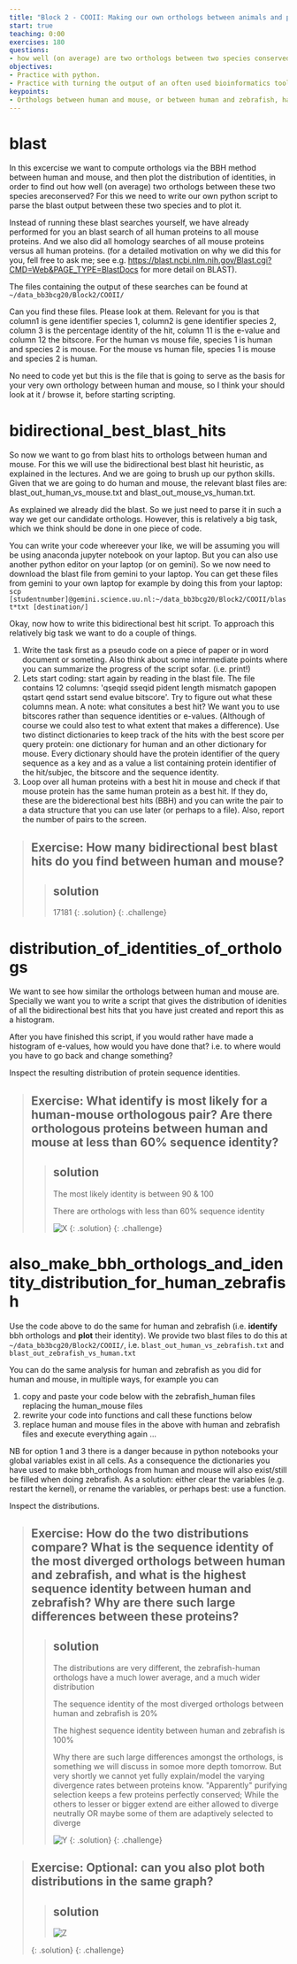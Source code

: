 ```yaml
---
title: "Block 2 - COOII: Making our own orthologs between animals and plotting their conservation"
start: true
teaching: 0:00
exercises: 180
questions: 
- how well (on average) are two orthologs between two species conserved?  
objectives: 
- Practice with python.
- Practice with turning the output of an often used bioinformatics tool into a "biological" result. 
keypoints:
- Orthologs between human and mouse, or between human and zebrafish, have very different levels of conservation 
---
```



[//]: # (maybe first let them do the BBH thing for a single gene via grep on the command line !!!! )

# blast

In this excercise we want to compute orthologs via the BBH method between human and mouse, and then plot the distribution of identities, in order to find out how well (on average)  two orthologs between these two species areconserved? For this we need to write our own python script to parse the blast output between these two species and to plot it. 

Instead of running these blast searches yourself, we have already performed for you an blast search of all human proteins to all mouse proteins. And we also did all homology searches of all mouse proteins versus all human proteins. (for a detailed motivation on why we did this for you, fell free to ask me; see e.g. https://blast.ncbi.nlm.nih.gov/Blast.cgi?CMD=Web&PAGE_TYPE=BlastDocs for more detail on BLAST).

The files containing the output of these searches can be found at  `~/data_bb3bcg20/Block2/COOII/`

Can you find these files. Please look at them. Relevant for you is that column1 is gene identifier species 1, column2 is gene identifier species 2, column 3 is the percentage identity of the hit, column 11 is
the e\-value and column 12 the bitscore. For the human vs mouse file, species 1 is human and species 2 is mouse. For the mouse vs human file, species 1 is mouse and species 2 is human. 

No need to code yet but this is the file that is going to serve as the basis for your very own orthology  between human and mouse, so I think your should look at it / browse it, before starting scripting.


# bidirectional_best_blast_hits

So now we want to go from blast hits to orthologs between human and mouse. For this we will use the bidirectional best blast hit heuristic, as explained in the lectures. And we are going to brush up our python skills. Given that we are going to do human and mouse, the relevant blast files are: blast_out_human_vs_mouse.txt and blast_out_mouse_vs_human.txt.

As explained we already did the blast. So we just need to parse it in such a way we get our candidate orthologs. However, this is relatively a big task, which we think should be done in one piece of code. 

You can write your code whereever your like, we will be assuming you will be using anaconda jupyter notebook on your laptop. But you can also use another python editor on your laptop (or on gemini). So we now need to download the blast file from gemini to your laptop. 
You can get these files from gemini to your own laptop for example by doing this from your laptop: `scp [studentnumber]@gemini.science.uu.nl:~/data_bb3bcg20/Block2/COOII/blast*txt [destination/]`

Okay, now how to write this bidirectional best hit script. To approach this relatively big task we want to do a couple of things.
1. Write the task first as a pseudo code on a piece of paper or in word document or someting. Also think about some intermediate points where you can summarize the progress of the script sofar. (i.e. print!)
2. Lets start coding: start again by reading in the blast file. The file contains 12 columns: 'qseqid sseqid pident length mismatch gapopen qstart qend sstart send evalue bitscore'. Try to figure out what these columns mean. A note: what consitutes a best hit? We want you to use bitscores rather than sequence identities or e-values. (Although of course we could also test to what extent that makes a difference). Use two distinct dictionaries to keep track of the hits with the best score per query protein: one dictionary for human and an other dictionary for mouse. Every dictionary should have the protein identifier of the query sequence as a key and as a value a list containing protein identifier of the hit/subjec, the bitscore and the sequence identity.
3. Loop over all human proteins with a best hit in mouse and check if that mouse protein has the same human protein as a best hit. If they do, these are the biderectional best hits (BBH) and you can write the pair to a  data structure that you can use later (or perhaps to a file). Also, report the number of pairs to the screen.


> ## Exercise:  How many bidirectional best blast hits do you find between human and mouse? 
>
>> ## solution
>> 17181
>{: .solution}
{: .challenge}

# distribution_of_identities_of_orthologs

We want to see how similar the orthologs between human and mouse are. Specially we want you to write a script that gives the distribution of idenities of all the bidirectional best hits that you have just created and report this as a histogram.

After you have finished this script, if you would rather have made a histogram of e\-values, how would you have done that? i.e. to where would you have to go back and change something?

Inspect the resulting distribution of protein sequence identities. 
> ## Exercise:  What identify is most likely for a human\-mouse orthologous pair? Are there orthologous proteins between human and mouse at less than 60% sequence identity?  
>
>> ## solution
>> The most likely identity is between 90 & 100 
>>
>> There are orthologs with less than 60% sequence identity
>>
>> ![X](../fig/block2_hm_plot.png)
>{: .solution}
{: .challenge}




# also_make_bbh_orthologs_and_identity_distribution_for_human_zebrafish 

Use the code above to do the same for human and zebrafish (i.e. <b>identify</b> bbh orthologs and <b>plot</b> their identity). We provide two blast files to do this at   `~/data_bb3bcg20/Block2/COOII/`, i.e. `blast_out_human_vs_zebrafish.txt` and `blast_out_zebrafish_vs_human.txt`

You can do the same analysis for human and zebrafish as you did for human and mouse, in multiple ways, for example you can

1. copy and paste your code below with the zebrafish_human files replacing the human_mouse files
2. rewrite your code into functions and call these functions below
3. replace human and mouse files in the above with human and zebrafish files and execute everything again ... 

NB for option 1 and 3 there is a danger because in python notebooks your global variables exist in all cells. As a consequence the dictionaries you have used to make bbh_orthologs from human and mouse will also exist/still be filled when doing zebrafish. As a solution: either clear the variables (e.g. restart the kernel), or rename the variables, or perhaps best: use a function.

Inspect the distributions. 
> ## Exercise:  How do the two distributions compare? What is the sequence identity of the most diverged orthologs between human and zebrafish, and what is the highest sequence identity between human and zebrafish? Why are there such large differences between these proteins?  
>
>> ## solution
>>
>> The distributions are very different, the zebrafish-human orthologs have a much lower average, and a much wider distribution 
>> 
>> The sequence identity of the most diverged orthologs between human and zebrafish is 20%
>>
>> The highest sequence identity between human and zebrafish is 100%
>>
>> Why there are such large differences amongst the orthologs, is something we will discuss in somoe more depth tomorrow. But very shortly we cannot yet fully explain/model the varying divergence rates between proteins know. "Apparently" purifying selection keeps a few proteins perfectly conserved; While the others to lesser or bigger extend are either allowed to diverge neutrally OR maybe some of them are adaptively selected to diverge
>>
>> ![Y](../fig/block2_hz_plot.png)
>{: .solution}
{: .challenge}


> ## Exercise:  Optional: can you also plot both distributions in the same graph?
>
>> ## solution
>> ![Z](../fig/block2_two_plots.png)
>>
>{: .solution}
{: .challenge}
